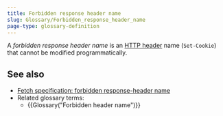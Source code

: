 ```yaml
---
title: Forbidden response header name
slug: Glossary/Forbidden_response_header_name
page-type: glossary-definition
---
```




A _forbidden response header name_ is an [HTTP header](/Web/HTTP/Headers) name (`Set-Cookie`) that cannot be modified programmatically.

## See also

- [Fetch specification: forbidden response-header name](https://fetch.spec.whatwg.org/#forbidden-response-header-name)
- Related glossary terms:
  - {{Glossary("Forbidden header name")}}
